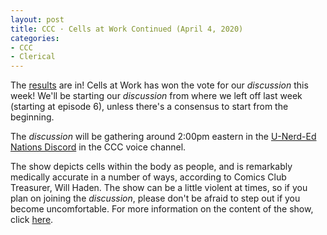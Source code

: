 ```yaml
---
layout: post
title: CCC · Cells at Work Continued (April 4, 2020)
categories:
- CCC
- Clerical
---
```


The [results](https://docs.google.com/forms/d/e/1FAIpQLScZAXbH2eUNWQvQtCUJAwz8oTbqus8ZwQEMMafYvKJlHtFEzw/viewanalytics) are in!  Cells at Work has won the vote for our *discussion* this week!  We'll be starting our *discussion* from where we left off last week (starting at episode 6), unless there's a consensus to start from the beginning.

The *discussion* will be gathering around 2:00pm eastern in the [U-Nerd-Ed Nations Discord](https://discord.gg/JqfTQ7w) in the CCC voice channel.

The show depicts cells within the body as people, and is remarkably medically accurate in a number of ways, according to Comics Club Treasurer, Will Haden.  The show can be a little violent at times, so if you plan on joining the *discussion*, please don't be afraid to step out if you become uncomfortable.  For more information on the content of the show, click [here](https://www.imdb.com/title/tt8673610/parentalguide?ref_=tt_stry_pg).
